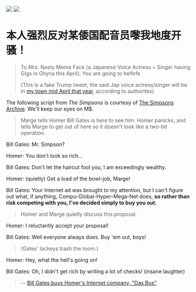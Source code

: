 [![](https://img.shields.io/badge/We_Support_Anti--996-Mega_Corps_Not_Welcome-ff6c00.svg)](https://github.com/996icu/996.ICU/blob/master/README.md)
[![](https://img.shields.io/badge/Don't_forget_to_boycott_them!-ff6c00.svg)](https://github.com/996icu/996.ICU/blob/master/blacklist)

# 本人强烈反对某倭国配音员嚟我地度开骚！
>To Mrs. Nasty Meme Face (a Japanese Voice Actress + Singer having Gigs in Ghyna this April): You are going to helfefe
>
>(This is a fake Trump tweet, the said Jap voice actress/singer will be in [my town mid April that year](http://www.gdwht.gov.cn/index.php/news/details/id/93691.html), according to authorites)


The following script from _The Simpsons_ is courtesy of [The Simpsons Archive](https://www.simpsonsarchive.com/episodes/5F11.txt).
 We'll keep our eyes on M$.
>Marge tells Homer Bill Gates is here to see him. Homer panicks, and tells
>Marge to get out of here so it doesn't look like a two-bit operation.

Bill Gates: Mr. Simpson?

Homer: You don't look so rich...

Bill Gates: Don't let the haircut fool you, I am exceedingly wealthy.

Homer: (quietly) Get a load of the bowl-job, Marge!

Bill Gates: Your Internet ad was brought to my attention, but I can't figure out what, if
anything, Compu-Global-Hyper-Mega-Net does, **so rather than risk competing with
you, I've decided simply to buy you out.**

>Homer and Marge quietly discuss this proposal.

Homer: I reluctantly accept your proposal!

Bill Gates: Well everyone always does. Buy 'em out, boys!


>(Gates' lackeys trash the room.)

Homer: Hey, what the hell's going on!

Bill Gates: Oh, I didn't get rich by writing a lot of checks! (insane laughter)

>-- [Bill Gates buys Homer's Internet company, "Das Bus"](https://www.youtube.com/watch?v=H27rfr59RiE)
